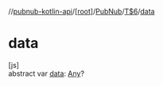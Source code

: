 //[pubnub-kotlin-api](../../../../index.md)/[[root]](../../index.md)/[PubNub](../index.md)/[T$6](index.md)/[data](data.md)

# data

[js]\
abstract var [data](data.md): [Any](https://kotlinlang.org/api/core/kotlin-stdlib/kotlin/-any/index.html)?
